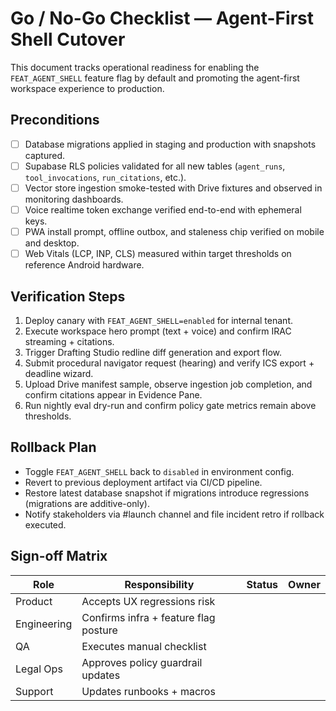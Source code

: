 # Go / No-Go Checklist — Agent-First Shell Cutover

This document tracks operational readiness for enabling the `FEAT_AGENT_SHELL` feature flag by default and promoting the agent-first workspace experience to production.

## Preconditions
- [ ] Database migrations applied in staging and production with snapshots captured.
- [ ] Supabase RLS policies validated for all new tables (`agent_runs`, `tool_invocations`, `run_citations`, etc.).
- [ ] Vector store ingestion smoke-tested with Drive fixtures and observed in monitoring dashboards.
- [ ] Voice realtime token exchange verified end-to-end with ephemeral keys.
- [ ] PWA install prompt, offline outbox, and staleness chip verified on mobile and desktop.
- [ ] Web Vitals (LCP, INP, CLS) measured within target thresholds on reference Android hardware.

## Verification Steps
1. Deploy canary with `FEAT_AGENT_SHELL=enabled` for internal tenant.
2. Execute workspace hero prompt (text + voice) and confirm IRAC streaming + citations.
3. Trigger Drafting Studio redline diff generation and export flow.
4. Submit procedural navigator request (hearing) and verify ICS export + deadline wizard.
5. Upload Drive manifest sample, observe ingestion job completion, and confirm citations appear in Evidence Pane.
6. Run nightly eval dry-run and confirm policy gate metrics remain above thresholds.

## Rollback Plan
- Toggle `FEAT_AGENT_SHELL` back to `disabled` in environment config.
- Revert to previous deployment artifact via CI/CD pipeline.
- Restore latest database snapshot if migrations introduce regressions (migrations are additive-only).
- Notify stakeholders via #launch channel and file incident retro if rollback executed.

## Sign-off Matrix
| Role | Responsibility | Status | Owner |
| ---- | -------------- | ------ | ----- |
| Product | Accepts UX regressions risk |  | |
| Engineering | Confirms infra + feature flag posture |  | |
| QA | Executes manual checklist |  | |
| Legal Ops | Approves policy guardrail updates |  | |
| Support | Updates runbooks + macros |  | |

